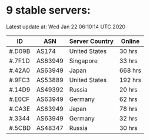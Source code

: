 # 9 stable servers:

Latest update at: Wed Jan 22 06:10:14 UTC 2020

| ID | ASN | Server Country | Online |
| -- | --- | -------------- | ------ |
| #.D09B | AS174 | United States | 30 hrs |
| #.7F1D | AS63949 | Singapore | 33 hrs |
| #.42A0 | AS63949 | Japan | 668 hrs |
| #.9FC3 | AS53889 | United States | 192 hrs |
| #.14D9 | AS49392 | Russia | 20 hrs |
| #.E0CF | AS63949 | Germany | 62 hrs |
| #.CA3E | AS63949 | Japan | 78 hrs |
| #.3344 | AS63949 | Germany | 32 hrs |
| #.5CBD | AS48347 | Russia | 30 hrs |

